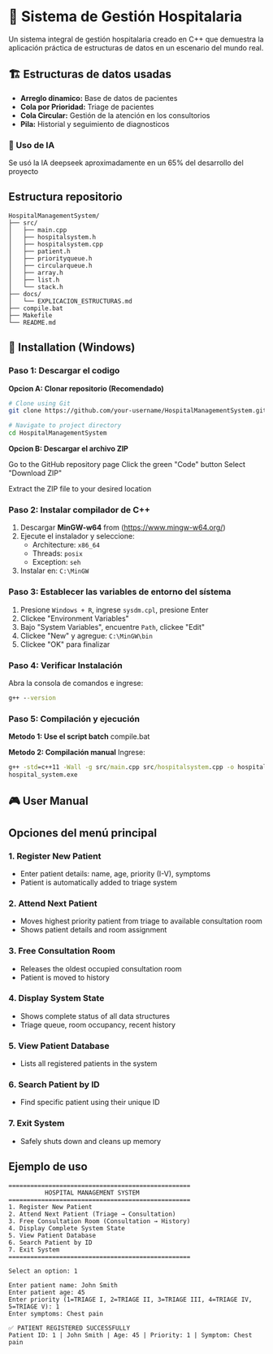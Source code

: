 # 🏥 Sistema de Gestión Hospitalaria

Un sistema integral de gestión hospitalaria creado en C++ que demuestra la aplicación práctica de estructuras de datos en un escenario del mundo real.

## 🏗 Estructuras de datos usadas
   - **Arreglo dinamico:** Base de datos de pacientes
   - **Cola por Prioridad:** Triage de pacientes
   - **Cola Circular:** Gestión de la atención en los consultorios
   - **Pila:** Historial y seguimiento de diagnosticos

### 🤖 Uso de IA
Se usó la IA deepseek aproximadamente en un 65% del desarrollo del proyecto
     
## Estructura repositorio
```text
HospitalManagementSystem/
├── src/
│   ├── main.cpp
│   ├── hospitalsystem.h
│   ├── hospitalsystem.cpp
│   ├── patient.h
│   ├── priorityqueue.h
│   ├── circularqueue.h
│   ├── array.h
│   ├── list.h
│   └── stack.h
├── docs/
│   └── EXPLICACION_ESTRUCTURAS.md
├── compile.bat
├── Makefile
└── README.md
```

## 🚀 Installation (Windows)
### Paso 1: Descargar el codigo
**Opcion A: Clonar repositorio (Recomendado)**

```bash
# Clone using Git
git clone https://github.com/your-username/HospitalManagementSystem.git

# Navigate to project directory
cd HospitalManagementSystem
```
**Opcion B: Descargar el archivo ZIP**

Go to the GitHub repository page
Click the green "Code" button
Select "Download ZIP"

Extract the ZIP file to your desired location
### Paso 2: Instalar compilador de C++
1. Descargar **MinGW-w64** from (https://www.mingw-w64.org/)
2. Ejecute el instalador y seleccione:
   - Architecture: `x86_64`
   - Threads: `posix`
   - Exception: `seh`
3. Instalar en: `C:\MinGW`

### Paso 3: Establecer las variables de entorno del sístema
1. Presione `Windows + R`, ingrese `sysdm.cpl`, presione Enter
2. Clickee "Environment Variables"
3. Bajo "System Variables", encuentre `Path`, clickee "Edit"
4. Clickee "New" y agregue: `C:\MinGW\bin`
5. Clickee "OK" para finalizar

### Paso 4: Verificar Instalación
Abra la consola de comandos e ingrese:
```cmd
g++ --version
```

### Paso 5: Compilación y ejecución
**Metodo 1: Use el script batch**
compile.bat

**Metodo 2: Compilación manual**
Ingrese:
```cmd
g++ -std=c++11 -Wall -g src/main.cpp src/hospitalsystem.cpp -o hospital_system.exe
hospital_system.exe
```
## 🎮 User Manual
## Opciones del menú principal
### 1. Register New Patient
  - Enter patient details: name, age, priority (I-V), symptoms
  - Patient is automatically added to triage system
### 2. Attend Next Patient
  - Moves highest priority patient from triage to available consultation room
  - Shows patient details and room assignment
### 3. Free Consultation Room
  - Releases the oldest occupied consultation room
  - Patient is moved to history
### 4. Display System State
  - Shows complete status of all data structures
  - Triage queue, room occupancy, recent history
### 5. View Patient Database
  - Lists all registered patients in the system
### 6. Search Patient by ID
  - Find specific patient using their unique ID
### 7. Exit System
  - Safely shuts down and cleans up memory
## Ejemplo de uso
```text
==================================================
          HOSPITAL MANAGEMENT SYSTEM
==================================================
1. Register New Patient
2. Attend Next Patient (Triage → Consultation)
3. Free Consultation Room (Consultation → History)
4. Display Complete System State
5. View Patient Database
6. Search Patient by ID
7. Exit System
==================================================

Select an option: 1

Enter patient name: John Smith
Enter patient age: 45
Enter priority (1=TRIAGE I, 2=TRIAGE II, 3=TRIAGE III, 4=TRIAGE IV, 5=TRIAGE V): 1
Enter symptoms: Chest pain

✅ PATIENT REGISTERED SUCCESSFULLY
Patient ID: 1 | John Smith | Age: 45 | Priority: 1 | Symptom: Chest pain
```

